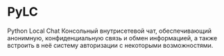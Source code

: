# PyLC
Python Local Chat
Консольный внутрисетевой чат, обеспечивающий анонимную, конфиденциальную связь и обмен информацией, а также встроить в неё систему авторизации с некоторыми возможностями.

